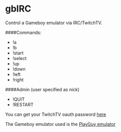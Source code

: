 gbIRC
=====

Control a Gameboy emulator via IRC/TwitchTV.


####Commands:
* !a
* !b
* !start
* !select
* !up
* !down
* !left
* !right

####Admin (user specified as nick)
* !QUIT
* !RESTART


You can get your TwitchTV oauth password [here](http://www.twitchapps.com/tmi)


The Gameboy emulator used is the [PlayGuy emulator](http://www.emulator-zone.com/doc.php/gameboy/playguy.html)

